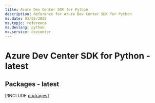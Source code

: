 ```yaml
---
title: Azure Dev Center SDK for Python
description: Reference for Azure Dev Center SDK for Python
ms.date: 03/05/2025
ms.topic: reference
ms.devlang: python
ms.service: devcenter
---
```

# Azure Dev Center SDK for Python - latest
## Packages - latest
[!INCLUDE [packages](dev-center-index.md)]